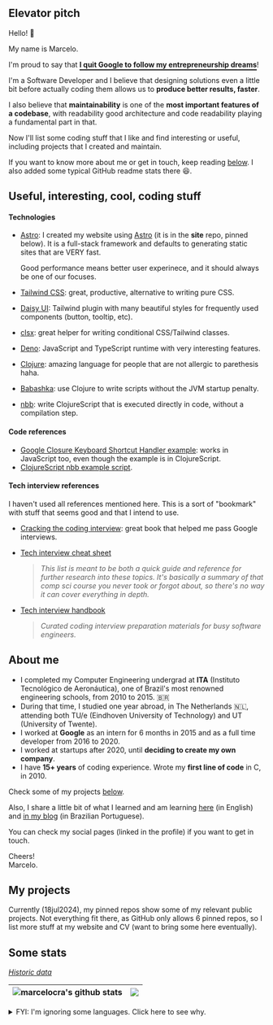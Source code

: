 ## Elevator pitch

Hello! 👋

My name is Marcelo.

I'm proud to say that <strong><u style="text-underline-offset: 4px; text-decoration-thickness: 2px">I quit Google to follow my entrepreneurship dreams</u></strong>!

I'm a Software Developer and I believe that designing solutions even a little bit before actually coding them allows us to **produce better results, faster**.

I also believe that **maintainability** is one of the **most important features of a codebase**, with readability good architecture and code readability playing a fundamental part in that.

Now I'll list some coding stuff that I like and find interesting or useful, including projects that I created and maintain.

If you want to know more about me or get in touch, keep reading [below](#more). I also added some typical GitHub readme stats there 😆️.

## Useful, interesting, cool, coding stuff

#### Technologies

- [Astro](https://astro.build): I created my website using [Astro](https://astro.build) (it is in the **site** repo, pinned below). It is a full-stack framework and defaults to generating static sites that are VERY fast.

  Good performance means better user experinece, and it should always be one of our focuses.

- [Tailwind CSS](https://tailwindcss.com/): great, productive, alternative to writing pure CSS.
- [Daisy UI](https://daisyui.com/): Tailwind plugin with many beautiful styles for frequently used components (button, tooltip, etc).
- [clsx](https://github.com/lukeed/clsx): great helper for writing conditional CSS/Tailwind classes.
- [Deno](https://deno.land): JavaScript and TypeScript runtime with very interesting features.

- [Clojure](https://clojure.org): amazing language for people that are not allergic to parethesis haha.
- [Babashka](https://github.com/babashka/babashka): use Clojure to write scripts without the JVM startup penalty.
- [nbb](https://github.com/babashka/nbb): write ClojureScript that is executed directly in code, without a compilation step.

#### Code references

- [Google Closure Keyboard Shortcut Handler example](https://gist.github.com/marcelocra/930fc699e3b6367df1aad81811668e3c): works in JavaScript too, even though the example is in ClojureScript.
- [ClojureScript nbb example script](https://gist.github.com/marcelocra/0f41381c0c1e251efe700a1c3bb0e3fa).

#### Tech interview references

I haven't used all references mentioned here. This is a sort of "bookmark" with stuff that seems good and that I intend to use.

- [Cracking the coding interview](https://www.amazon.com.br/Cracking-Coding-Interview-Programming-Questions/dp/0984782850): great book that helped me pass Google interviews.

- [Tech interview cheat sheet](https://github.com/tsiege/Tech-Interview-Cheat-Sheet)

  > _This list is meant to be both a quick guide and reference for further research into these topics. It's basically a summary of that comp sci course you never took or forgot about, so there's no way it can cover everything in depth._

- [Tech interview handbook](https://github.com/yangshun/tech-interview-handbook)
  > _Curated coding interview preparation materials for busy software engineers._

## About me <a name="more"></a>

- I completed my Computer Engineering undergrad at **ITA** (Instituto Tecnológico de Aeronáutica), one of Brazil's most renowned engineering schools, from 2010 to 2015. 🇧🇷
- During that time, I studied one year abroad, in The Netherlands 🇳🇱, attending both TU/e (Eindhoven University of Technology) and UT (University of Twente).
- I worked at **Google** as an intern for 6 months in 2015 and as a full time developer from 2016 to 2020.
- I worked at startups after 2020, until **deciding to create my own company**.
- I have **15<!-- (curr_year - 2010 + 1) -->+ years** of coding experience. Wrote my **first line of code** in C, in 2010.

Check some of my projects [below](#projects).

Also, I share a little bit of what I learned and am learning <a href="https://github.com/marcelocra/marcelocra/blob/master/details.md#table-of-contents-" target="_blank">here</a> (in English) and [in my blog](https://marcelocra.dev/blog) (in Brazilian Portuguese).

You can check my social pages (linked in the profile) if you want to get in touch.

Cheers!\
Marcelo.

## My projects <a name="projects"></a>

Currently (18jul2024), my pinned repos show some of my relevant public projects. Not everything fit there, as GitHub only allows 6 pinned repos, so I list more stuff at my website and CV (want to bring some here eventually).

## Some stats <a name="stats"></a>

_<a href="https://github.com/marcelocra/marcelocra/blob/master/details.md#github-stats-history-" target="_blank">Historic data</a>_

<!-- ----- 80 columns reference ----------------------------------------------------- -->

<!-- ![Most used languages](https://github-readme-stats.vercel.app/api/top-langs/?username=marcelocra&text_color=000&title_color=000&bg_color=45,e96443,904e95&hide_border=true&layout=compact&hide=Python,Java,html,CSS,C,Shell,PowerShell,Vim%20Script,Dockerfile&langs_count=10) -->

<!-- ![Most used languages](https://github-readme-stats.vercel.app/api/top-langs/?username=marcelocra&theme=dark&hide_border=true&layout=compact&hide=Python,Java,html,CSS,C,Shell,PowerShell,Vim%20Script,Dockerfile&langs_count=10) -->

| <img align="center" src="https://github-readme-stats.vercel.app/api?username=marcelocra&show_icons=true&include_all_commits=true&theme=buefy&hide_border=true" alt="marcelocra's github stats" /> | <img align="center" src="https://github-readme-stats.vercel.app/api/top-langs/?username=marcelocra&layout=compact&theme=buefy&hide_border=true&hide=Python,Java,html,CSS,C,Shell,PowerShell,Vim%20Script,Dockerfile,SCSS&langs_count=20" /> |
| ------------------------------------------------------------------------------------------------------------------------------------------------------------------------------------------------- | ------------------------------------------------------------------------------------------------------------------------------------------------------------------------------------------------------------------------------------------- |

<details>
<summary>FYI: I'm ignoring some languages. Click here to see why.</summary>
<br />

1. They are not languages (e.g. HTML, CSS, Dockerfile).
1. I haven't used them meaningfully in a long time (e.g. Python, Java, C, C++).
1. I use them mostly as "glue" and not to write actual programs (e.g. Shell, PowerShell, Vimscript).

</details>
